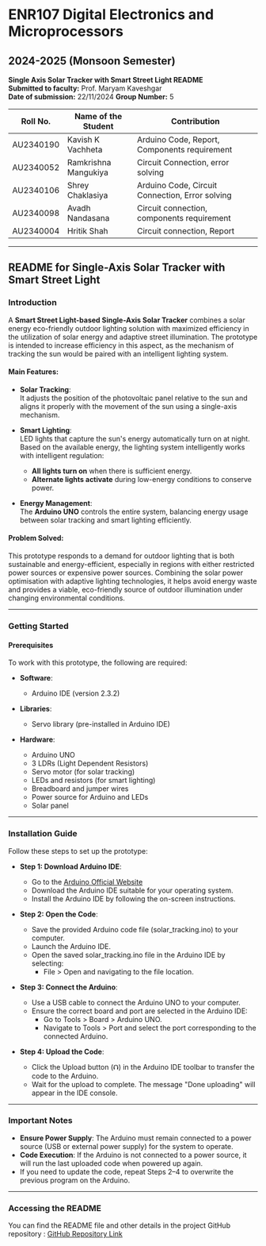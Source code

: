 # ENR107 Digital Electronics and Microprocessors  
## 2024-2025 (Monsoon Semester)  

**Single Axis Solar Tracker with Smart Street Light README**  
**Submitted to faculty:** Prof. Maryam Kaveshgar  
**Date of submission:** 22/11/2024 
**Group Number:** 5  

| Roll No.   | Name of the Student   | Contribution |
|------------|-----------------------|--------------|
| AU2340190  | Kavish K Vachheta      | Arduino Code, Report, Components requirement |
| AU2340052 | Ramkrishna Mangukiya       | Circuit Connection, error solving |
| AU2340106 | Shrey Chaklasiya                | Arduino Code, Circuit Connection, Error solving |
| AU2340098 | Avadh Nandasana               | Circuit connection, components requirement |
| AU2340004 | Hritik Shah               | Circuit connection, Report |




---

## README for Single-Axis Solar Tracker with Smart Street Light  

### **Introduction**

A **Smart Street Light-based Single-Axis Solar Tracker** combines a solar energy eco-friendly outdoor lighting solution with maximized efficiency in the utilization of solar energy and adaptive street illumination. The prototype is intended to increase efficiency in this aspect, as the mechanism of tracking the sun would be paired with an intelligent lighting system.

#### **Main Features**:

- **Solar Tracking**:  
  It adjusts the position of the photovoltaic panel relative to the sun and aligns it properly with the movement of the sun using a single-axis mechanism.

- **Smart Lighting**:  
  LED lights that capture the sun's energy automatically turn on at night. Based on the available energy, the lighting system intelligently works with intelligent regulation:
  - **All lights turn on** when there is sufficient energy.
  - **Alternate lights activate** during low-energy conditions to conserve power.

- **Energy Management**:  
  The **Arduino UNO** controls the entire system, balancing energy usage between solar tracking and smart lighting efficiently.

#### **Problem Solved**:
This prototype responds to a demand for outdoor lighting that is both sustainable and energy-efficient, especially in regions with either restricted power sources or expensive power sources. Combining the solar power optimisation with adaptive lighting technologies, it helps avoid energy waste and provides a viable, eco-friendly source of outdoor illumination under changing environmental conditions.

---

### **Getting Started**  

#### **Prerequisites**  
To work with this prototype, the following are required:

- **Software**:
  - Arduino IDE (version 2.3.2)
  
- **Libraries**:
  - Servo library (pre-installed in Arduino IDE)

- **Hardware**:
  - Arduino UNO
  - 3 LDRs (Light Dependent Resistors)
  - Servo motor (for solar tracking)
  - LEDs and resistors (for smart lighting)
  - Breadboard and jumper wires
  - Power source for Arduino and LEDs
  - Solar panel

 
---


### **Installation Guide**  
Follow these steps to set up the prototype:


- **Step 1: Download Arduino IDE**:
  - Go to the [Arduino Official Website](https://www.arduino.cc/en/software)
  - Download the Arduino IDE suitable for your operating system.
  - Install the Arduino IDE by following the on-screen instructions.
 
- **Step 2: Open the Code**:
  - Save the provided Arduino code file (solar_tracking.ino) to your computer.
  - Launch the Arduino IDE.
  - Open the saved solar_tracking.ino file in the Arduino IDE by selecting:
      - File > Open and navigating to the file location.

- **Step 3: Connect the Arduino**:
  - Use a USB cable to connect the Arduino UNO to your computer.
  - Ensure the correct board and port are selected in the Arduino IDE:
      - Go to Tools > Board > Arduino UNO.
      - Navigate to Tools > Port and select the port corresponding to the connected Arduino.
   
- **Step 4: Upload the Code**:
  - Click the Upload button (⮉) in the Arduino IDE toolbar to transfer the code to the Arduino.
  - Wait for the upload to complete. The message "Done uploading" will appear in the IDE console.
 

---
 
### **Important Notes**  
  - **Ensure Power Supply**: The Arduino must remain connected to a power source (USB or external power supply) for the system to operate.
  - **Code Execution**: If the Arduino is not connected to a power source, it will run the last uploaded code when powered up again.
  - If you need to update the code, repeat Steps 2–4 to overwrite the previous program on the Arduino.
   
---

### **Accessing the README**
You can find the README file and other details in the project GitHub repository :
 [GitHub Repository Link](https://github.com/kavishvachhet/Single-Axis-Solar-Tracker-with-Smart-Street-Light)


